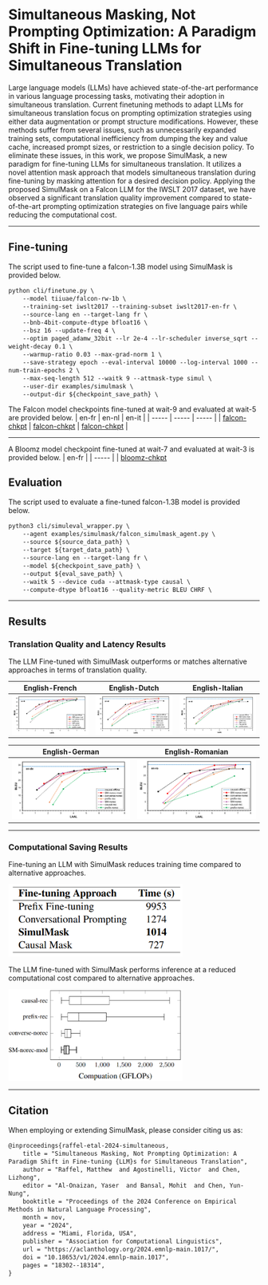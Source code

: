 # Simultaneous Masking, Not Prompting Optimization: A Paradigm Shift in Fine-tuning LLMs for Simultaneous Translation

Large language models (LLMs) have achieved state-of-the-art performance in various language processing tasks, motivating their adoption in simultaneous translation. Current finetuning methods to adapt LLMs for simultaneous translation focus on prompting optimization strategies using either data augmentation or prompt structure modifications. However, these methods suffer from several issues, such as unnecessarily expanded training sets, computational inefficiency from dumping the key and value cache, increased prompt sizes, or restriction to a single decision policy. To eliminate these issues, in this work, we propose SimulMask, a new paradigm for fine-tuning LLMs for simultaneous translation. It utilizes a novel attention mask approach that models simultaneous translation during fine-tuning by masking attention for a desired decision policy. Applying the proposed SimulMask on a Falcon LLM for the IWSLT 2017 dataset, we have observed a significant translation quality improvement compared to state-of-the-art prompting optimization strategies on five language pairs while reducing the computational cost.

---

## Fine-tuning

The script used to fine-tune a falcon-1.3B model using SimulMask is provided below.  
```
python cli/finetune.py \
    --model tiiuae/falcon-rw-1b \
    --training-set iwslt2017 --training-subset iwslt2017-en-fr \
    --source-lang en --target-lang fr \
    --bnb-4bit-compute-dtype bfloat16 \
    --bsz 16 --update-freq 4 \
    --optim paged_adamw_32bit --lr 2e-4 --lr-scheduler inverse_sqrt --weight-decay 0.1 \
    --warmup-ratio 0.03 --max-grad-norm 1 \
    --save-strategy epoch --eval-interval 10000 --log-interval 1000 --num-train-epochs 2 \
    --max-seq-length 512 --waitk 9 --attmask-type simul \
    --user-dir examples/simulmask \
    --output-dir ${checkpoint_save_path} \
```

The Falcon model checkpoints fine-tuned at wait-9 and evaluated at wait-5 are provided below.
| en-fr | en-nl | en-it |
| ----- | ----- | ----- |
| [falcon-chkpt](https://huggingface.co/raffelm/falcon-simulmask-en-fr) | [falcon-chkpt](https://huggingface.co/raffelm/falcon-simulmask-en-nl) | [falcon-chkpt](https://huggingface.co/raffelm/falcon-simulmask-en-it) |

---


A Bloomz model checkpoint fine-tuned at wait-7 and evaluated at wait-3 is provided below.
| en-fr |
| ----- |
| [bloomz-chkpt](https://huggingface.co/raffelm/bloomz-simulmask-en-fr)

## Evaluation
The script used to evaluate a fine-tuned falcon-1.3B model is provided below.

```
python3 cli/simuleval_wrapper.py \
    --agent examples/simulmask/falcon_simulmask_agent.py \
    --source ${source_data_path} \
    --target ${target_data_path} \
    --source-lang en --target-lang fr \
    --model ${checkpoint_save_path} \
    --output ${eval_save_path} \
    --waitk 5 --device cuda --attmask-type causal \
    --compute-dtype bfloat16 --quality-metric BLEU CHRF \
```
---

## Results

### Translation Quality and Latency Results

The LLM Fine-tuned with SimulMask outperforms or matches alternative approaches in terms of translation quality.

| English-French | English-Dutch  | English-Italian  |
|---------|---------|---------|
| <img src="figures/en-fr.png" width="300px"> | <img src="figures/en-nl.png" width="300px"> | <img src="figures/en-it.png" width="300px"> |

| English-German | English-Romanian  |
|---------|---------|
| <img src="figures/en-de.png" width="300px"> | <img src="figures/en-ro.png" width="300px"> |

---
### Computational Saving Results

Fine-tuning an LLM with SimulMask reduces training time compared to alternative approaches.

<img src="figures/training_computation.png" alt="training" width="350"> 

The LLM fine-tuned with SimulMask performs inference at a reduced computational cost compared to alternative approaches.

<img src="figures/inference_computation.png" alt="inference" width="350"> 

---

## Citation

When employing or extending SimulMask, please consider citing us as:

```
@inproceedings{raffel-etal-2024-simultaneous,
    title = "Simultaneous Masking, Not Prompting Optimization: A Paradigm Shift in Fine-tuning {LLM}s for Simultaneous Translation",
    author = "Raffel, Matthew  and Agostinelli, Victor  and Chen, Lizhong",
    editor = "Al-Onaizan, Yaser  and Bansal, Mohit  and Chen, Yun-Nung",
    booktitle = "Proceedings of the 2024 Conference on Empirical Methods in Natural Language Processing",
    month = nov,
    year = "2024",
    address = "Miami, Florida, USA",
    publisher = "Association for Computational Linguistics",
    url = "https://aclanthology.org/2024.emnlp-main.1017/",
    doi = "10.18653/v1/2024.emnlp-main.1017",
    pages = "18302--18314",
}
```
